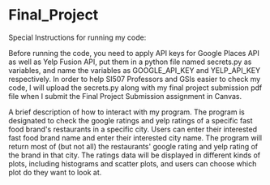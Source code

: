 # Final_Project

Special Instructions for running my code:

Before running the code, you need to apply API keys for Google Places API as well as Yelp Fusion API, put them in a python file named secrets.py as variables, 
and name the variables as GOOGLE_API_KEY and YELP_API_KEY respectively. In order to help SI507 Professors and GSIs easier to check my code, I will upload the secrets.py
along with my final project submission pdf file when I submit the Final Project Submission assignment in Canvas.

A brief description of how to interact with my program.
The program is designated to check the google ratings and yelp ratings of a specific fast food brand's restaurants in a specific city.
Users can enter their interested fast food brand name and enter their interested city name. The program will return most of (but not all) the restaurants' google rating 
and yelp rating of the brand in that city. The ratings data will be displayed in different kinds of plots, including histograms and scatter plots,
and users can choose which plot do they want to look at.
